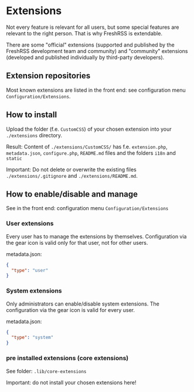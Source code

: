 # Extensions

Not every feature is relevant for all users, but some special features are relevant to the right person. That is why FreshRSS is extendable.

There are some "official" extensions (supported and published by the FreshRSS development team and community) and "community" extensions (developed and published individually by third-party developers).

## Extension repositories

Most known extensions are listed in the front end: see configuration menu `Configuration/Extensions`.

## How to install

Upload the folder (f.e. `CustomCSS`) of your chosen extension into your `./extensions` directory.

Result: Content of `./extensions/CustomCSS/` has f.e. `extension.php`, `metadata.json`, `configure.php`, `README.md` files and the folders `i18n` and `static`

Important: Do not delete or overwrite the existing files `./extensions/.gitignore` and `./extensions/README.md`.

## How to enable/disable and manage

See in the front end: configuration menu `Configuration/Extensions`

### User extensions

Every user has to manage the extensions by themselves. Configuration via the gear icon is valid only for that user, not for other users.

metadata.json:

```json
{
  "type": "user"
}
```

### System extensions

Only administrators can enable/disable system extensions. The configuration via the gear icon is valid for every user.

metadata.json:

```json
{
  "type": "system"
}
```

### pre installed extensions (core extensions)

See folder: `.lib/core-extensions`

Important: do not install your chosen extensions here!
